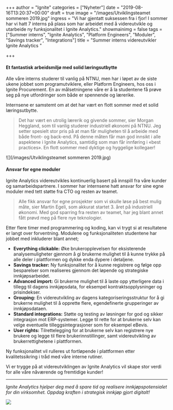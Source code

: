 +++
author = "Ignite"
categories = ["Nyheter"]
date = "2019-08-16T13:20:37+00:00"
draft = true
image = "/images/Utviklingsteamet sommeren 2019.jpg"
ingress = "Vi har gjentatt suksessen fra i fjor! I sommer har vi hatt 7 interns på plass som har arbeidet med å videreutvikle og utarbeide ny funksjonalitet i Ignite Analytics."
showmainimg = false
tags = ["Summer interns", "Ignite Analytics", "Platform Engineers", "Moduler", "Savings tracker", "Integrations"]
title = "Summer interns videreutvikler Ignite Analytics "

+++
#### **Et fantastisk arbeidsmiljø med solid læringsutbytte**

Alle våre interns studerer til vanlig på NTNU, men har i løpet av de siste ukene jobbet som programutviklere, eller Platform Engineers, hos oss i Ignite Procurement. En av målsetningene våre er å la studentene få prøve seg på nye utfordringer som både er spennende og lærerike.

Internsene er samstemt om at det har vært en flott sommer med et solid læringsutbytte.

> Det har vært en utrolig lærerik og givende sommer, sier Morgan Heggland, som til vanlig studerer industriell økonomi på NTNU. Jeg setter spesielt stor pris på at man får muligheten til å arbeide med både front- og back-end. På denne måten får man god innsikt i alle aspektene i Ignite Analytics, samtidig som man får innføring i «best practices». En flott sommer med dyktige og hyggelige kollegaer!

![](/images/Utviklingsteamet sommeren 2019.jpg)

#### **Ansvar for egne moduler**

Ignite Analytics videreutvikles kontinuerlig basert på innspill fra våre kunder og samarbeidspartnere. I sommer har internsene hatt ansvar for sine egne moduler med tett støtte fra CTO og resten av teamet. 

> Alle fikk ansvar for egne prosjekter som vi skulle løse på best mulig måte, sier Martin Egeli, som akkurat startet 3. året på industriell økonomi. Med god sparring fra resten av teamet, har jeg blant annet fått prøvd meg på flere nye teknologier. 

Etter flere timer med programmering og koding, kan vi trygt si at resultatene er langt over forventning. Modulene og funksjonaliteten studentene har jobbet med inkluderer blant annet;

* **Everything clickable:** Øke brukeropplevelsen for eksisterende analysemuligheter gjennom å gi brukerne mulighet til å kunne trykke på alle deler i plattformen og dykke enda dypere i detaljene.
* **Savings tracker:** Ny funksjonalitet for å kunne registrere og følge opp besparelser som realiseres gjennom det løpende og strategiske innkjøpsarbeidet.
* **Advanced import:** Gi brukerne mulighet til å laste opp ytterligere data i tillegg til dagens innkjøpsdata, for eksempel kontraktsopplysninger og prisindekser.
* **Grouping:** En videreutvikling av dagens kategoriseringsstruktur for å gi brukerne mulighet til å opprette flere, egendefinerte grupperinger av innkjøpsdataen.
* **Standard integrations:** Støtte og testing av løsninger for god og sikker integrasjon mot ERP-systemer. Legge til rette for at brukerne selv kan velge eventuelle tilleggsintegrasjoner som for eksempel eBevis.
* **User rights:** Tilrettelegging for at brukerne selv kan registrere nye brukere og legge til flere brukerinnstillinger, samt videreutvikling av brukerrettighetene i plattformen.

Ny funksjonalitet vil rulleres ut fortløpende i plattformen etter kvalitetssikring i tråd med våre interne rutiner.

Vi er trygge på at videreutviklingen av Ignite Analytics vil skape stor verdi for alle våre nåværende og fremtidige kunder!

***

_Ignite Analytics hjelper deg med å spare tid og realisere innkjøpspotensialet for din virksomhet. Oppdag kraften i strategisk innkjøp gjort digitalt!_

[![](https://www.ignite.no/images/Pr%C3%B8v%20Ignite%20Analytics-1.png)](https://www.ignite.no/ignite-analytics/demo/ "Prøv Ignite Analytics")
